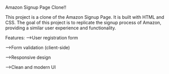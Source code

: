Amazon Signup Page Clone!!

This project is a clone of the Amazon Signup Page. It is built with HTML and CSS. 
The goal of this project is to replicate the signup process of Amazon, providing a similar user experience and functionality.

Features:
-->User registration form

-->Form validation (client-side)

-->Responsive design

-->Clean and modern UI

